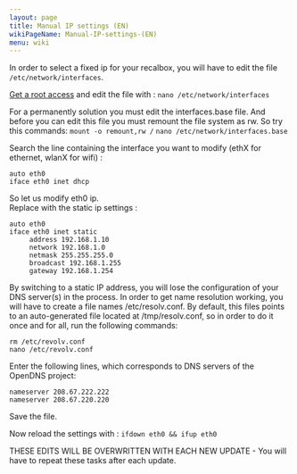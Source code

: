 ```yaml
---
layout: page
title: Manual IP settings (EN)
wikiPageName: Manual-IP-settings-(EN)
menu: wiki
---
```


In order to select a fixed ip for your recalbox, you will have to edit the file `/etc/network/interfaces`. 
  
[Get a root access](https://github.com/digitalLumberjack/recalbox-os/wiki/Root-access-on-terminal-%28EN%29) and edit the file with : 
`nano /etc/network/interfaces`

For a permanently solution you must edit the interfaces.base file. And before you can edit this file you must remount the file system as rw. So try this commands:
`mount -o remount,rw /`
`nano /etc/network/interfaces.base`


Search the line containing the interface you want to modify (ethX for ethernet, wlanX for wifi) : 
```
auto eth0
iface eth0 inet dhcp
```

So let us modify eth0 ip.  
Replace with the static ip settings : 
```
auto eth0
iface eth0 inet static
     address 192.168.1.10
     network 192.168.1.0
     netmask 255.255.255.0
     broadcast 192.168.1.255
     gateway 192.168.1.254
```

By switching to a static IP address, you will lose the configuration of your DNS server(s) in the process.
In order to get name resolution working, you will have to create a file names /etc/resolv.conf. By default, this files points to an auto-generated file located at /tmp/resolv.conf, so in order to do it once and for all, run the following commands:

```
rm /etc/revolv.conf
nano /etc/revolv.conf
```

Enter the following lines, which corresponds to DNS servers of the OpenDNS project:
```
nameserver 208.67.222.222
nameserver 208.67.220.220
```

Save the file.

Now reload the settings with : `ifdown eth0 && ifup eth0`

THESE EDITS WILL BE OVERWRITTEN WITH EACH NEW UPDATE - You will have to repeat these tasks after each update.
